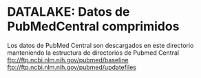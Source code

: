 # DATALAKE: Datos de PubMedCentral comprimidos
Los datos de PubMed Central son descargados en este directorio manteniendo la estructura de directorios de Pubmed Central
ftp://ftp.ncbi.nlm.nih.gov/pubmed/baseline
ftp://ftp.ncbi.nlm.nih.gov/pubmed/updatefiles
